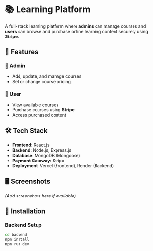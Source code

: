 # 📚 Learning Platform

A full-stack learning platform where **admins** can manage courses and **users** can browse and purchase online learning content securely using **Stripe**.

## 🚀 Features

### 🔐 Admin
- Add, update, and manage courses
- Set or change course pricing

### 👤 User
- View available courses
- Purchase courses using **Stripe**
- Access purchased content

## 🛠 Tech Stack

- **Frontend**: React.js
- **Backend**: Node.js, Express.js
- **Database**: MongoDB (Mongoose)
- **Payment Gateway**: Stripe
- **Deployment**: Vercel (Frontend), Render (Backend)

## 🖥️ Screenshots

_(Add screenshots here if available)_

## 🔧 Installation

### Backend Setup

```bash
cd backend
npm install
npm run dev

